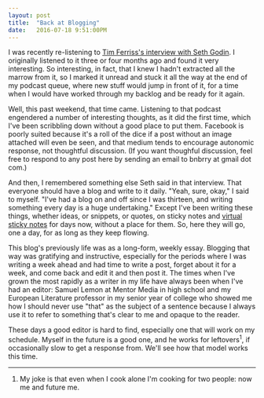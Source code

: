 ```yaml
---
layout: post
title:  "Back at Blogging"
date:   2016-07-18 9:51:00PM
---
```


I was recently re-listening to [Tim Ferriss's interview with Seth Godin](http://fourhourworkweek.com/2016/02/10/seth-godin/). I originally listened to it three or four months ago and found it very interesting. So interesting, in fact, that I knew I hadn't extracted all the marrow from it, so I marked it unread and stuck it all the way at the end of my podcast queue, where new stuff would jump in front of it, for a time when I would have worked through my backlog and be ready for it again.

Well, this past weekend, that time came. Listening to that podcast engendered a number of interesting thoughts, as it did the first time, which I've been scribbling down without a good place to put them. Facebook is poorly suited because it's a roll of the dice if a post without an image attached will even be seen, and that medium tends to encourage autonomic response, not thoughtful discussion. (If you want thoughful discussion, feel free to respond to any post here by sending an email to bnbrry at gmail dot com.)

And then, I remembered something else Seth said in that interview. That everyone should have a blog and write to it daily. "Yeah, sure, okay," I said to myself. "I've had a blog on and off since I was thirteen, and writing something every day is a huge undertaking." Except I've been writing these things, whether ideas, or snippets, or quotes, on sticky notes and [virtual sticky notes](https://keep.google.com) for days now, without a place for them. So, here they will go, one a day, for as long as they keep flowing.

This blog's previously life was as a long-form, weekly essay. Blogging that way was gratifying and instructive, especially for the periods where I was writing a week ahead and had time to write a post, forget about it for a week, and come back and edit it and then post it. The times when I've grown the most rapidly as a writer in my life have always been when I've had an editor: Samuel Lemon at Mentor Media in high school and my European Literature professor in my senior year of college who showed me how I should never use "that" as the subject of a sentence because I always use it to refer to something that's clear to me and opaque to the reader.

These days a good editor is hard to find, especially one that will work on my schedule. Myself in the future is a good one, and he works for leftovers<sup>1</sup>, if occasionally slow to get a response from. We'll see how that model works this time. 

***

1. My joke is that even when I cook alone I'm cooking for two people: now me and future me. 
